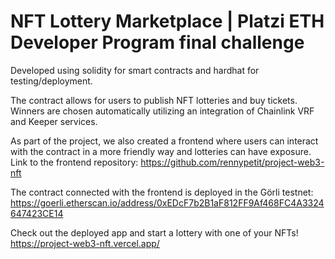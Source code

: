 # NFT Lottery Marketplace | Platzi ETH Developer Program final challenge

Developed using solidity for smart contracts and hardhat for testing/deployment.

The contract allows for users to publish NFT lotteries and buy tickets. Winners are chosen automatically utilizing an integration of Chainlink VRF and Keeper services.

As part of the project, we also created a frontend where users can interact with the contract in a more friendly way and lotteries can have exposure. Link to the frontend repository: https://github.com/rennypetit/project-web3-nft

The contract connected with the frontend is deployed in the Görli testnet: https://goerli.etherscan.io/address/0xEDcF7b2B1aF812FF9Af468FC4A3324647423CE14

Check out the deployed app and start a lottery with one of your NFTs! https://project-web3-nft.vercel.app/ 
